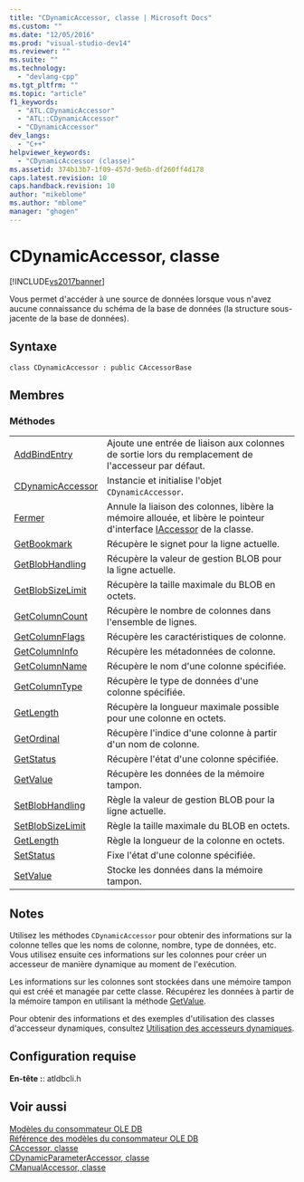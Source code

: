 ```yaml
---
title: "CDynamicAccessor, classe | Microsoft Docs"
ms.custom: ""
ms.date: "12/05/2016"
ms.prod: "visual-studio-dev14"
ms.reviewer: ""
ms.suite: ""
ms.technology: 
  - "devlang-cpp"
ms.tgt_pltfrm: ""
ms.topic: "article"
f1_keywords: 
  - "ATL.CDynamicAccessor"
  - "ATL::CDynamicAccessor"
  - "CDynamicAccessor"
dev_langs: 
  - "C++"
helpviewer_keywords: 
  - "CDynamicAccessor (classe)"
ms.assetid: 374b13b7-1f09-457d-9e6b-df260ff4d178
caps.latest.revision: 10
caps.handback.revision: 10
author: "mikeblome"
ms.author: "mblome"
manager: "ghogen"
---
```

# CDynamicAccessor, classe
[!INCLUDE[vs2017banner](../../assembler/inline/includes/vs2017banner.md)]

Vous permet d'accéder à une source de données lorsque vous n'avez aucune connaissance du schéma de la base de données \(la structure sous\-jacente de la base de données\).  
  
## Syntaxe  
  
```  
class CDynamicAccessor : public CAccessorBase  
```  
  
## Membres  
  
### Méthodes  
  
|||  
|-|-|  
|[AddBindEntry](../../data/oledb/cdynamicaccessor-addbindentry.md)|Ajoute une entrée de liaison aux colonnes de sortie lors du remplacement de l'accesseur par défaut.|  
|[CDynamicAccessor](../../data/oledb/cdynamicaccessor-class.md)|Instancie et initialise l'objet `CDynamicAccessor`.|  
|[Fermer](../../data/oledb/cdynamicaccessor-close.md)|Annule la liaison des colonnes, libère la mémoire allouée, et libère le pointeur d'interface [IAccessor](https://msdn.microsoft.com/en-us/library/ms719672.aspx) de la classe.|  
|[GetBookmark](../../data/oledb/cdynamicaccessor-getbookmark.md)|Récupère le signet pour la ligne actuelle.|  
|[GetBlobHandling](../../data/oledb/cdynamicaccessor-getblobhandling.md)|Récupère la valeur de gestion BLOB pour la ligne actuelle.|  
|[GetBlobSizeLimit](../../data/oledb/cdynamicaccessor-getblobsizelimit.md)|Récupère la taille maximale du BLOB en octets.|  
|[GetColumnCount](../../data/oledb/cdynamicaccessor-getcolumncount.md)|Récupère le nombre de colonnes dans l'ensemble de lignes.|  
|[GetColumnFlags](../../data/oledb/cdynamicaccessor-getcolumnflags.md)|Récupère les caractéristiques de colonne.|  
|[GetColumnInfo](../../data/oledb/cdynamicaccessor-getcolumninfo.md)|Récupère les métadonnées de colonne.|  
|[GetColumnName](../../data/oledb/cdynamicaccessor-getcolumnname.md)|Récupère le nom d'une colonne spécifiée.|  
|[GetColumnType](../../data/oledb/cdynamicaccessor-getcolumntype.md)|Récupère le type de données d'une colonne spécifiée.|  
|[GetLength](../../data/oledb/cdynamicaccessor-getlength.md)|Récupère la longueur maximale possible pour une colonne en octets.|  
|[GetOrdinal](../../data/oledb/cdynamicaccessor-getordinal.md)|Récupère l'indice d'une colonne à partir d'un nom de colonne.|  
|[GetStatus](../../data/oledb/cdynamicaccessor-getstatus.md)|Récupère l'état d'une colonne spécifiée.|  
|[GetValue](../../data/oledb/cdynamicaccessor-getvalue.md)|Récupère les données de la mémoire tampon.|  
|[SetBlobHandling](../../data/oledb/cdynamicaccessor-setblobhandling.md)|Règle la valeur de gestion BLOB pour la ligne actuelle.|  
|[SetBlobSizeLimit](../../data/oledb/cdynamicaccessor-setblobsizelimit.md)|Règle la taille maximale du BLOB en octets.|  
|[GetLength](../../data/oledb/cdynamicaccessor-setlength.md)|Règle la longueur de la colonne en octets.|  
|[SetStatus](../../data/oledb/cdynamicaccessor-setstatus.md)|Fixe l'état d'une colonne spécifiée.|  
|[SetValue](../../data/oledb/cdynamicaccessor-setvalue.md)|Stocke les données dans la mémoire tampon.|  
  
## Notes  
 Utilisez les méthodes `CDynamicAccessor` pour obtenir des informations sur la colonne telles que les noms de colonne, nombre, type de données, etc.  Vous utilisez ensuite ces informations sur les colonnes pour créer un accesseur de manière dynamique au moment de l'exécution.  
  
 Les informations sur les colonnes sont stockées dans une mémoire tampon qui est créé et managée par cette classe.  Récupérez les données à partir de la mémoire tampon en utilisant la méthode [GetValue](../../data/oledb/cdynamicaccessor-getvalue.md).  
  
 Pour obtenir des informations et des exemples d'utilisation des classes d'accesseur dynamiques, consultez [Utilisation des accesseurs dynamiques](../../data/oledb/using-dynamic-accessors.md).  
  
## Configuration requise  
 **En\-tête :**: atldbcli.h  
  
## Voir aussi  
 [Modèles du consommateur OLE DB](../../data/oledb/ole-db-consumer-templates-cpp.md)   
 [Référence des modèles du consommateur OLE DB](../../data/oledb/ole-db-consumer-templates-reference.md)   
 [CAccessor, classe](../../data/oledb/caccessor-class.md)   
 [CDynamicParameterAccessor, classe](../../data/oledb/cdynamicparameteraccessor-class.md)   
 [CManualAccessor, classe](../../data/oledb/cmanualaccessor-class.md)